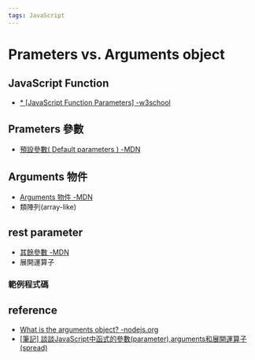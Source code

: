 ```yaml
---
tags: JavaScript
---
```


# Prameters vs. Arguments object 

## JavaScript Function
* [* [JavaScript Function Parameters] -w3school](https://www.w3schools.com/js/js_function_parameters.asp)

## Prameters 參數
* [預設參數( Default parameters ) -MDN](https://developer.mozilla.org/zh-TW/docs/Web/JavaScript/Reference/Functions/Default_parameters)

## Arguments 物件
* [Arguments 物件 -MDN](https://developer.mozilla.org/zh-TW/docs/Web/JavaScript/Reference/Functions/arguments)
* 類陣列(array-like)

## rest parameter 
* [其餘參數 -MDN](https://developer.mozilla.org/zh-TW/docs/Web/JavaScript/Reference/Functions/rest_parameters)
* 展開運算子

### 範例程式碼

## reference

* [What is the arguments object? -nodejs.org](https://nodejs.org/zh-cn/knowledge/javascript-conventions/what-is-the-arguments-object/)
* [[筆記] 談談JavaScript中函式的參數(parameter),arguments和展開運算子(spread)](https://pjchender.blogspot.com/2016/04/javascriptparameterargumentsspread.html)